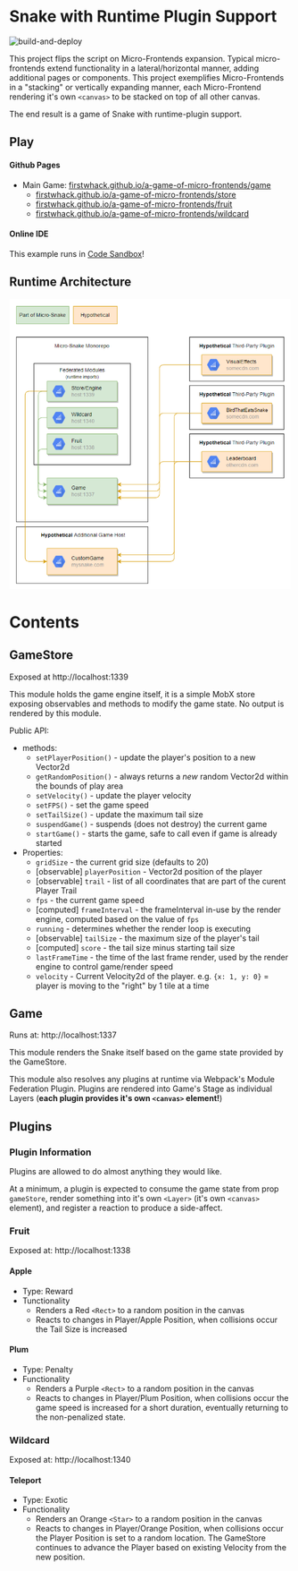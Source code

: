 # Snake with Runtime Plugin Support

![build-and-deploy](https://github.com/FirstWhack/a-game-of-micro-frontends/actions/workflows/build-deploy.yml/badge.svg)

This project flips the script on Micro-Frontends expansion. Typical micro-frontends extend functionality in a lateral/horizontal manner, adding additional pages or components. This project exemplifies Micro-Frontends in a "stacking" or vertically expanding manner, each Micro-Frontend rendering it's own `<canvas>` to be stacked on top of all other canvas.

The end result is a game of Snake with runtime-plugin support.

## Play

#### Github Pages

- Main Game: [firstwhack.github.io/a-game-of-micro-frontends/game](https://firstwhack.github.io/a-game-of-micro-frontends/game)
  - [firstwhack.github.io/a-game-of-micro-frontends/store](https://firstwhack.github.io/a-game-of-micro-frontends/store/remoteEntry.js)
  - [firstwhack.github.io/a-game-of-micro-frontends/fruit](https://firstwhack.github.io/a-game-of-micro-frontends/fruit)
  - [firstwhack.github.io/a-game-of-micro-frontends/wildcard](https://firstwhack.github.io/a-game-of-micro-frontends/wildcard)

#### Online IDE

This example runs in [Code Sandbox](https://githubbox.com/FirstWhack/a-game-of-micro-frontends)!

## Runtime Architecture

<img src='./docs/micro-snake-diag.png' width="600"/>

# Contents

## GameStore

Exposed at http://localhost:1339

This module holds the game engine itself, it is a simple MobX store exposing observables and methods to modify the game state.
No output is rendered by this module.

Public API:

- methods:
  - `setPlayerPosition()` - update the player's position to a new Vector2d
  - `getRandomPosition()` - always returns a _new_ random Vector2d within the bounds of play area
  - `setVelocity()` - update the player velocity
  - `setFPS()` - set the game speed
  - `setTailSize()` - update the maximum tail size
  - `suspendGame()` - suspends (does not destroy) the current game
  - `startGame()` - starts the game, safe to call even if game is already started
- Properties:
  - `gridSize` - the current grid size (defaults to 20)
  - [observable] `playerPosition` - Vector2d position of the player
  - [observable] `trail` - list of all coordinates that are part of the curent Player Trail
  - `fps` - the current game speed
  - [computed] `frameInterval` - the frameInterval in-use by the render engine, computed based on the value of `fps`
  - `running` - determines whether the render loop is executing
  - [observable] `tailSize` - the maximum size of the player's tail
  - [computed] `score` - the tail size minus starting tail size
  - `lastFrameTime` - the time of the last frame render, used by the render engine to control game/render speed
  - `velocity` - Current Velocity2d of the player. e.g. `{x: 1, y: 0}` = player is moving to the "right" by 1 tile at a time

## Game

Runs at: http://localhost:1337

This module renders the Snake itself based on the game state provided by the GameStore.

This module also resolves any plugins at runtime via Webpack's Module Federation Plugin. Plugins are rendered into Game's Stage as individual Layers (**each plugin provides it's own `<canvas>` element!**)

## Plugins

### Plugin Information

Plugins are allowed to do almost anything they would like.

At a minimum, a plugin is expected to consume the game state from prop `gameStore`, render something into it's own `<Layer>` (it's own `<canvas>` element), and register a reaction to produce a side-affect.

### Fruit

Exposed at: http://localhost:1338

#### Apple

- Type: Reward
- Tunctionality
  - Renders a Red `<Rect>` to a random position in the canvas
  - Reacts to changes in Player/Apple Position, when collisions occur the Tail Size is increased

#### Plum

- Type: Penalty
- Functionality
  - Renders a Purple `<Rect>` to a random position in the canvas
  - Reacts to changes in Player/Plum Position, when collisions occur the game speed is increased for a short duration, eventually returning to the non-penalized state.

### Wildcard

Exposed at: http://localhost:1340

#### Teleport

- Type: Exotic
- Functionality
  - Renders an Orange `<Star>` to a random position in the canvas
  - Reacts to changes in Player/Orange Position, when collisions occur the Player Position is set to a random location. The GameStore continues to advance the Player based on existing Velocity from the new position.
